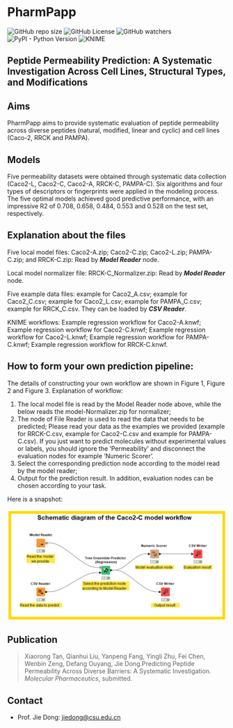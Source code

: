 # PharmPapp
![GitHub repo size](https://img.shields.io/github/repo-size/ifyoungnet/PharmPapp)
![GitHub License](https://img.shields.io/github/license/ifyoungnet/PharmPapp)
![GitHub watchers](https://img.shields.io/github/watchers/ifyoungnet/PharmPapp?style=social)
![PyPI - Python Version](https://img.shields.io/pypi/pyversions/numpy)
![KNIME](https://img.shields.io/badge/KNIME-4.7.2-yellow)

## Peptide Permeability Prediction: A Systematic Investigation Across Cell Lines, Structural Types, and Modifications
## Aims
PharmPapp aims to provide systematic evaluation of peptide permeability across diverse peptides (natural, modified, linear and cyclic) and cell lines (Caco-2, RRCK and PAMPA).
## Models
Five permeability datasets were obtained through systematic data collection (Caco2-L, Caco2-C, Caco2-A, RRCK-C, PAMPA-C). Six algorithms and four types of descriptors or fingerprints were applied in the modeling process. The five optimal models achieved good predictive performance, with an impressive R2 of 0.708, 0.658, 0.484, 0.553 and 0.528 on the test set, respectively.
## Explanation about the files
Five local model files: Caco2-A.zip; Caco2-C.zip; Caco2-L.zip; PAMPA-C.zip; and RRCK-C.zip: Read by ***Model Reader*** node.

Local model normalizer file: RRCK-C_Normalizer.zip: Read by ***Model Reader*** node.

Five example data files: example for Caco2_A.csv; example for Caco2_C.csv; example for Caco2_L.csv; example for PAMPA_C.csv; example for RRCK_C.csv. They can be loaded by ***CSV Reader***.

KNIME workflows: Example regression workflow for Caco2-A.knwf; Example regression workflow for Caco2-C.knwf; Example regression workflow for Caco2-L.knwf; Example regression workflow for PAMPA-C.knwf; Example regression workflow for RRCK-C.knwf.


## How to form your own prediction pipeline: 
The details of constructing your own workflow are shown in Figure 1, Figure 2 and Figure 3. 
Explanation of workflow: 
1) The local model file is read by the Model Reader node above, while the below reads the model-Normalizer.zip for normalizer; 
2) The node of File Reader is used to read the data that needs to be predicted; Please read your data as the examples we provided (example for RRCK-C.csv, example for Caco2-C.csv and example for PAMPA-C.csv). If you just want to predict molecules without experimental values or labels, you should ignore the ‘Permeability’ and disconnect the evaluation nodes for example ‘Numeric Scorer’. 
3) Select the corresponding prediction node according to the model read by the model reader; 
4) Output for the prediction result. In addition, evaluation nodes can be chosen according to your task.

Here is a snapshot:

![snapshot](https://github.com/ifyoungnet/PharmPapp/blob/main/snapshot%20for%20the%20workflow.png)

## Publication
> Xiaorong Tan, Qianhui Liu, Yanpeng Fang, Yingli Zhu, Fei Chen, Wenbin Zeng, Defang Ouyang, Jie Dong.Predicting Peptide Permeability Across Diverse Barriers: A Systematic Investigation. *Molecular Pharmaceutics*, submitted.

## Contact
  
  * Prof. Jie Dong: <jiedong@csu.edu.cn> 
